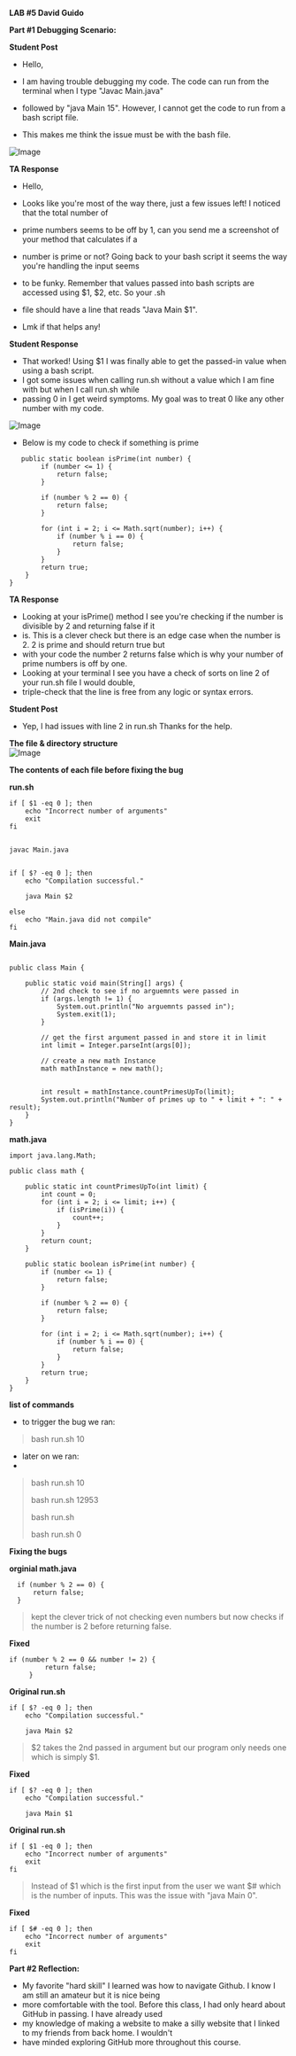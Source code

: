 
**LAB #5 David Guido**

**Part #1 Debugging Scenario:**



**Student Post**

* Hello, 

* I am having trouble debugging my code. The code can run from the terminal when I type "Javac Main.java"
* followed by "java Main 15". However, I cannot get the code to run from a bash script file.
* This makes me think the issue must be with the bash file.

![Image](Lab_5_1st_student_post.png)


**TA Response**

* Hello,

* Looks like you're most of the way there, just a few issues left! I noticed that the total number of
* prime numbers seems to be off by 1, can you send me a screenshot of your method that calculates if a
* number is prime or not? Going back to your bash script it seems the way you're handling the input seems
*  to be funky. Remember that values passed into bash scripts are accessed using $1, $2, etc. So your .sh
*  file should have a line that reads "Java Main $1".

* Lmk if that helps any!



**Student Response**

* That worked! Using $1 I was finally able to get the passed-in value when using a bash script.
* I got some issues when calling run.sh without a value which I am fine with but when I call run.sh while
* passing 0 in I get weird symptoms. My goal was to treat 0 like any other number with my code.

![Image](JJJJJJJJJJJJJJJJJJJ.png)

* Below is my code to check if something is prime
```
   public static boolean isPrime(int number) {
        if (number <= 1) {
            return false;
        }

        if (number % 2 == 0) {
            return false;
        }

        for (int i = 2; i <= Math.sqrt(number); i++) {
            if (number % i == 0) {
                return false;
            }
        }
        return true;
    }
}
```

**TA Response**

* Looking at your isPrime() method I see you're checking if the number is divisible by 2 and returning false if it
* is. This is a clever check but there is an edge case when the number is 2. 2 is prime and should return true but
* with your code the number 2 returns false which is why your number of prime numbers is off by one.
* Looking at your terminal I see you have a check of sorts on line 2 of your run.sh file I would double,
* triple-check that the line is free from any logic or syntax errors.



**Student Post**

* Yep, I had issues with line 2 in run.sh Thanks for the help.






**The file & directory structure**   
![Image](Lab_5_file_structrue.png)



**The contents of each file before fixing the bug**

**run.sh**

```
if [ $1 -eq 0 ]; then
    echo "Incorrect number of arguments"
    exit
fi


javac Main.java


if [ $? -eq 0 ]; then
    echo "Compilation successful."

    java Main $2

else
    echo "Main.java did not compile"
fi
```

**Main.java**

```

public class Main {

    public static void main(String[] args) {
        // 2nd check to see if no arguemnts were passed in
        if (args.length != 1) {
            System.out.println("No arguemnts passed in");
            System.exit(1);
        }

        // get the first argument passed in and store it in limit
        int limit = Integer.parseInt(args[0]);

        // create a new math Instance
        math mathInstance = new math();
        
    
        int result = mathInstance.countPrimesUpTo(limit);
        System.out.println("Number of primes up to " + limit + ": " + result);
    }
}

```

**math.java**

```
import java.lang.Math;

public class math {

    public static int countPrimesUpTo(int limit) {
        int count = 0;
        for (int i = 2; i <= limit; i++) {
            if (isPrime(i)) {
                count++;
            }
        }
        return count;
    }

    public static boolean isPrime(int number) {
        if (number <= 1) {
            return false;
        }

        if (number % 2 == 0) {
            return false;
        }

        for (int i = 2; i <= Math.sqrt(number); i++) {
            if (number % i == 0) {
                return false;
            }
        }
        return true;
    }
}

```


**list of commands**

* to trigger the bug we ran:
>
> bash run.sh 10


* later on we ran:
* 
> bash run.sh 10
> 
> bash run.sh 12953
> 
> bash run.sh
> 
> bash run.sh 0


**Fixing the bugs**

**orginial math.java**
```
  if (number % 2 == 0) {
      return false;
  }
```
> kept the clever trick of not checking even numbers but now checks if the number is 2 before returning false.

**Fixed**
```
if (number % 2 == 0 && number != 2) {
         return false;
     }
```


**Original run.sh**
```
if [ $? -eq 0 ]; then
    echo "Compilation successful."

    java Main $2
```

> $2 takes the 2nd passed in argument but our program only needs one which is simply $1.

**Fixed**
```
if [ $? -eq 0 ]; then
    echo "Compilation successful."

    java Main $1
```


**Original run.sh**
```
if [ $1 -eq 0 ]; then
    echo "Incorrect number of arguments"
    exit
fi
```
> Instead of $1 which is the first input from the user we want $# which is the number of inputs.
> This was the issue with "java Main 0".

**Fixed**
```
if [ $# -eq 0 ]; then
    echo "Incorrect number of arguments"
    exit
fi
```


**Part #2 Reflection:**

* My favorite "hard skill" I learned was how to navigate Github. I know I am still an amateur but it is nice being
* more comfortable with the tool. Before this class, I had only heard about GitHub in passing. I have already used
* my knowledge of making a website to make a silly website that I linked to my friends from back home. I wouldn't 
* have minded exploring GitHub more throughout this course. 


